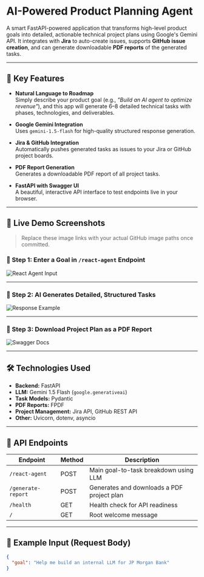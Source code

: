 # AI-Powered Product Planning Agent

A smart FastAPI-powered application that transforms high-level product goals into detailed, actionable technical project plans using Google's Gemini API. It integrates with **Jira** to auto-create issues, supports **GitHub issue creation**, and can generate downloadable **PDF reports** of the generated tasks.

---

## 🚀 Key Features

- **Natural Language to Roadmap**  
  Simply describe your product goal (e.g., _"Build an AI agent to optimize revenue"_), and this app will generate 6–8 detailed technical tasks with phases, technologies, and deliverables.

- **Google Gemini Integration**  
  Uses `gemini-1.5-flash` for high-quality structured response generation.

- **Jira & GitHub Integration**  
  Automatically pushes generated tasks as issues to your Jira or GitHub project boards.

- **PDF Report Generation**  
  Generates a downloadable PDF report of all project tasks.

- **FastAPI with Swagger UI**  
  A beautiful, interactive API interface to test endpoints live in your browser.

---

## 📸 Live Demo Screenshots

> Replace these image links with your actual GitHub image paths once committed.

### 🎯 Step 1: Enter a Goal in `/react-agent` Endpoint  
![React Agent Input](<alt="Screenshot 2025-08-03 at 11 32 00 PM" src="https://github.com/user-attachments/assets/2dc0495a-5971-4e0e-aef3-d25edc288d41" />)


---

### 🧠 Step 2: AI Generates Detailed, Structured Tasks  
![Response Example](./screenshots/Screenshot_2025-08-03_at_11.32.36_PM.png)

---

### 📎 Step 3: Download Project Plan as a PDF Report  
![Swagger Docs](./screenshots/Screenshot_2025-08-03_at_11.57.59_PM.png)

---

## 🛠️ Technologies Used

- **Backend:** FastAPI
- **LLM:** Gemini 1.5 Flash (`google.generativeai`)
- **Task Models:** Pydantic
- **PDF Reports:** FPDF
- **Project Management:** Jira API, GitHub REST API
- **Other:** Uvicorn, dotenv, asyncio

---

## 🧪 API Endpoints

| Endpoint             | Method | Description                                |
|----------------------|--------|--------------------------------------------|
| `/react-agent`       | POST   | Main goal-to-task breakdown using LLM      |
| `/generate-report`   | POST   | Generates and downloads a PDF project plan |
| `/health`            | GET    | Health check for API readiness             |
| `/`                  | GET    | Root welcome message                       |

---

## 🔄 Example Input (Request Body)

```json
{
  "goal": "Help me build an internal LLM for JP Morgan Bank"
}
